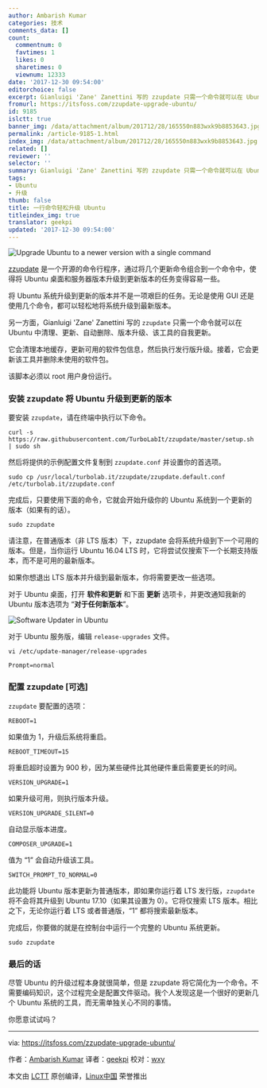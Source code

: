 ```yaml
---
author: Ambarish Kumar
categories: 技术
comments_data: []
count:
  commentnum: 0
  favtimes: 1
  likes: 0
  sharetimes: 0
  viewnum: 12333
date: '2017-12-30 09:54:00'
editorchoice: false
excerpt: Gianluigi 'Zane' Zanettini 写的 zzupdate 只需一个命令就可以在 Ubuntu 中清理、更新、自动删除、版本升级、该工具的自我更新。
fromurl: https://itsfoss.com/zzupdate-upgrade-ubuntu/
id: 9185
islctt: true
banner_img: /data/attachment/album/201712/28/165550n883wxk9b8853643.jpg
permalink: /article-9185-1.html
index_img: /data/attachment/album/201712/28/165550n883wxk9b8853643.jpg.thumb.jpg
related: []
reviewer: ''
selector: ''
summary: Gianluigi 'Zane' Zanettini 写的 zzupdate 只需一个命令就可以在 Ubuntu 中清理、更新、自动删除、版本升级、该工具的自我更新。
tags:
- Ubuntu
- 升级
thumb: false
title: 一行命令轻松升级 Ubuntu
titleindex_img: true
translator: geekpi
updated: '2017-12-30 09:54:00'
---
```


![Upgrade Ubuntu to a newer version with a single command](/data/attachment/album/201712/28/165550n883wxk9b8853643.jpg)


[zzupdate](https://github.com/TurboLabIt/zzupdate) 是一个开源的命令行程序，通过将几个更新命令组合到一个命令中，使得将 Ubuntu 桌面和服务器版本升级到更新版本的任务变得容易一些。


将 Ubuntu 系统升级到更新的版本并不是一项艰巨的任务。无论是使用 GUI 还是使用几个命令，都可以轻松地将系统升级到最新版本。


另一方面，Gianluigi 'Zane' Zanettini 写的 `zzupdate` 只需一个命令就可以在 Ubuntu 中清理、更新、自动删除、版本升级、该工具的自我更新。


它会清理本地缓存，更新可用的软件包信息，然后执行发行版升级。接着，它会更新该工具并删除未使用的软件包。


该脚本必须以 root 用户身份运行。


### 安装 zzupdate 将 Ubuntu 升级到更新的版本


要安装 `zzupdate`，请在终端中执行以下命令。



```
curl -s https://raw.githubusercontent.com/TurboLabIt/zzupdate/master/setup.sh | sudo sh

```

然后将提供的示例配置文件复制到 `zzupdate.conf` 并设置你的首选项。



```
sudo cp /usr/local/turbolab.it/zzupdate/zzupdate.default.conf /etc/turbolab.it/zzupdate.conf

```

完成后，只要使用下面的命令，它就会开始升级你的 Ubuntu 系统到一个更新的版本（如果有的话）。



```
sudo zzupdate

```

请注意，在普通版本（非 LTS 版本）下，zzupdate 会将系统升级到下一个可用的版本。但是，当你运行 Ubuntu 16.04 LTS 时，它将尝试仅搜索下一个长期支持版本，而不是可用的最新版本。


如果你想退出 LTS 版本并升级到最新版本，你将需要更改一些选项。


对于 Ubuntu 桌面，打开 **软件和更新** 和下面 **更新** 选项卡，并更改通知我新的 Ubuntu 版本选项为 “**对于任何新版本**”。


![Software Updater in Ubuntu](/data/attachment/album/201712/28/165551ibih3y55bbjyker2.jpg)


对于 Ubuntu 服务版，编辑 `release-upgrades` 文件。



```
vi /etc/update-manager/release-upgrades

Prompt=normal

```

### 配置 zzupdate [可选]


`zzupdate` 要配置的选项：



```
REBOOT=1

```

如果值为 1，升级后系统将重启。



```
REBOOT_TIMEOUT=15

```

将重启超时设置为 900 秒，因为某些硬件比其他硬件重启需要更长的时间。



```
VERSION_UPGRADE=1

```

如果升级可用，则执行版本升级。



```
VERSION_UPGRADE_SILENT=0

```

自动显示版本进度。



```
COMPOSER_UPGRADE=1

```

值为 “1” 会自动升级该工具。



```
SWITCH_PROMPT_TO_NORMAL=0

```

此功能将 Ubuntu 版本更新为普通版本，即如果你运行着 LTS 发行版，`zzupdate` 将不会将其升级到 Ubuntu 17.10（如果其设置为 0）。它将仅搜索 LTS 版本。相比之下，无论你运行着 LTS 或者普通版，“1” 都将搜索最新版本。


完成后，你要做的就是在控制台中运行一个完整的 Ubuntu 系统更新。



```
sudo zzupdate

```

### 最后的话


尽管 Ubuntu 的升级过程本身就很简单，但是 zzupdate 将它简化为一个命令。不需要编码知识，这个过程完全是配置文件驱动。我个人发现这是一个很好的更新几个 Ubuntu 系统的工具，而无需单独关心不同的事情。


你愿意试试吗？




---


via: <https://itsfoss.com/zzupdate-upgrade-ubuntu/>


作者：[Ambarish Kumar](https://itsfoss.com) 译者：[geekpi](https://github.com/geekpi) 校对：[wxy](https://github.com/wxy)


本文由 [LCTT](https://github.com/LCTT/TranslateProject) 原创编译，[Linux中国](https://linux.cn/) 荣誉推出